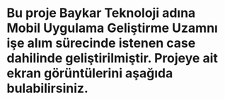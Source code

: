 # Bu proje Baykar Teknoloji adına Mobil Uygulama Geliştirme Uzamnı işe alım sürecinde istenen case dahilinde geliştirilmiştir. Projeye ait ekran görüntülerini aşağıda bulabilirsiniz. 
